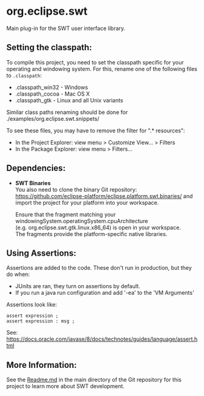org.eclipse.swt
===============

Main plug-in for the SWT user interface library.

Setting the classpath:
----------------------

To compile this project, you need to set the classpath specific for your operating and windowing system.
For this, rename one of the following files to `.classpath`:

* .classpath_win32 - Windows
* .classpath_cocoa - Mac OS X
* .classpath_gtk - Linux and all Unix variants

Similar class paths renaming should be done for ./examples/org.eclipse.swt.snippets/

To see these files, you may have to remove the filter for ".* resources":
* In the Project Explorer: view menu > Customize View... > Filters
* In the Package Explorer: view menu > Filters...


Dependencies:
-------------

* **SWT Binaries**  
  You also need to clone the binary Git repository:
  https://github.com/eclipse-platform/eclipse.platform.swt.binaries/ 
  and import the project for your platform into your workspace.  
  
  Ensure that the fragment matching your windowingSystem.operatingSystem.cpuArchitecture  
  (e.g. org.eclipse.swt.gtk.linux.x86_64) is open in your workspace.  
  The fragments provide the platform-specific native libraries.

Using Assertions:
----------------
Assertions are added to the code. These don't run in production, but they do when:
* JUnits are ran, they turn on assertions by default.
* If you run a java run configuration and add '-ea' to the 'VM Arguments'

Assertions look like:

	assert expression ;
	assert expression : msg ;

See: https://docs.oracle.com/javase/8/docs/technotes/guides/language/assert.html

More Information:
-----------------

See the [Readme.md](../../Readme.md) in the main directory of the Git repository for this project to learn more about SWT development.
